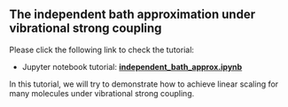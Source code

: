 ## The independent bath approximation under vibrational strong coupling

Please click the following link to check the tutorial:

- Jupyter notebook tutorial: **[independent_bath_approx.ipynb](https://nbviewer.org/github/TaoELi/cavity-md-ipi/blob/master/tutorials/independent_bath_approx/independent_bath_approx.ipynb)**

In this tutorial, we will try to demonstrate how to achieve linear scaling for many molecules under vibrational strong coupling.
